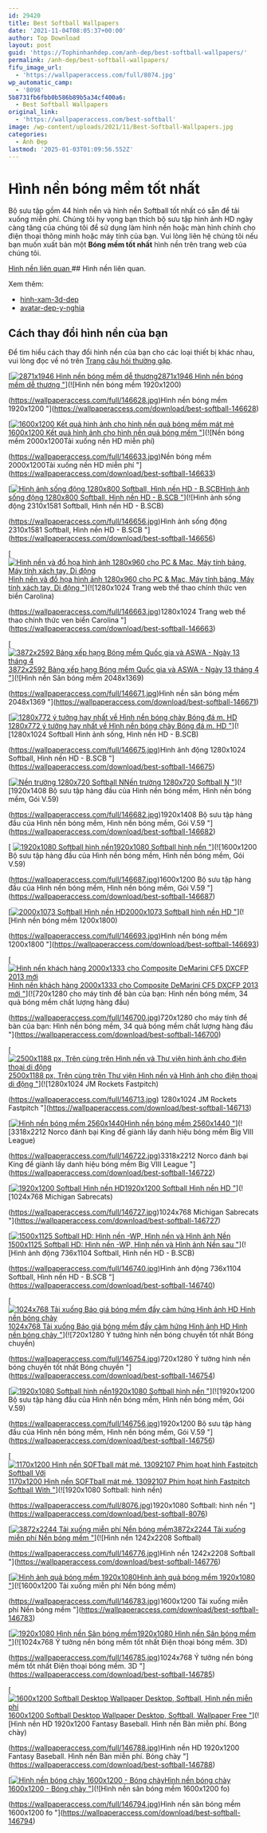 ```yaml
---
id: 29420
title: Best Softball Wallpapers
date: '2021-11-04T08:05:37+00:00'
author: Top Download
layout: post
guid: 'https://Tophinhanhdep.com/anh-dep/best-softball-wallpapers/'
permalink: /anh-dep/best-softball-wallpapers/
fifu_image_url:
  - 'https://wallpaperaccess.com/full/8074.jpg'
wp_automatic_camp:
  - '8098'
5b8731fb6fbb0b586b89b5a34cf400a6:
  - Best Softball Wallpapers
original_link:
  - 'https://wallpaperaccess.com/best-softball'
image: /wp-content/uploads/2021/11/Best-Softball-Wallpapers.jpg
categories:
  - Ảnh Đẹp
lastmod: '2025-01-03T01:09:56.552Z'
---
```

# Hình nền bóng mềm tốt nhất

Bộ sưu tập gồm 44 hình nền và hình nền Softball tốt nhất có sẵn để tải xuống miễn phí. Chúng tôi hy vọng bạn thích bộ sưu tập hình ảnh HD ngày càng tăng của chúng tôi để sử dụng làm hình nền hoặc màn hình chính cho điện thoại thông minh hoặc máy tính của bạn. Vui lòng liên hệ chúng tôi nếu bạn muốn xuất bản một **Bóng mềm tốt nhất** hình nền trên trang web của chúng tôi.

[Hình nền liên quan ](#related) ## Hình nền liên quan.

   
 Xem thêm:

   
- [hinh-xam-3d-dep](https://tophinhanhdep.com/hinh-xam-dep/hinh-xam-3d-dep/)
- [avatar-dep-y-nghia](https://tophinhanhdep.com/anh-avatar/avatar-dep-y-nghia/)

## Cách thay đổi hình nền của bạn

Để tìm hiểu cách thay đổi hình nền của bạn cho các loại thiết bị khác nhau, vui lòng đọc về nó trên [Trang câu hỏi thường gặp](https://tophinhanhdep.com/faq/).

  
[[![2871x1946 Hình nền bóng mềm dễ thương](https://wallpaperaccess.com/full/8074.jpg)2871x1946 Hình nền bóng mềm dễ thương "](https://wallpaperaccess.com/download/best-softball-8074)](![Hình nền bóng mềm 1920x1200)

(https://wallpaperaccess.com/full/146628.jpg)Hình nền bóng mềm 1920x1200 "](https://wallpaperaccess.com/download/best-softball-146628)

[[![1600x1200 Kết quả hình ảnh cho hình nền quả bóng mềm mát mẻ](https://wallpaperaccess.com/full/146631.jpg)1600x1200 Kết quả hình ảnh cho hình nền quả bóng mềm "](https://wallpaperaccess.com/download/best-softball-146631)](![Nền bóng mềm 2000x1200Tải xuống nền HD miễn phí)

(https://wallpaperaccess.com/full/146633.jpg)Nền bóng mềm 2000x1200Tải xuống nền HD miễn phí "](https://wallpaperaccess.com/download/best-softball-146633)

[[![Hình ảnh sống động 1280x800 Softball, Hình nền HD - B.SCB](https://wallpaperaccess.com/full/146650.jpg)Hình ảnh sống động 1280x800 Softball, Hình nền HD - B.SCB "](https://wallpaperaccess.com/download/best-softball-146650)](![Hình ảnh sống động 2310x1581 Softball, Hình nền HD - B.SCB)

(https://wallpaperaccess.com/full/146656.jpg)Hình ảnh sống động 2310x1581 Softball, Hình nền HD - B.SCB "](https://wallpaperaccess.com/download/best-softball-146656)

[[![Hình nền và đồ họa hình ảnh 1280x960 cho PC & Mac, Máy tính bảng, Máy tính xách tay, Di động](https://wallpaperaccess.com/full/146662.jpg)Hình nền và đồ họa hình ảnh 1280x960 cho PC &amp; Mac, Máy tính bảng, Máy tính xách tay, Di động "](https://wallpaperaccess.com/download/best-softball-146662)](![1280x1024 Trang web thể thao chính thức ven biển Carolina)

(https://wallpaperaccess.com/full/146663.jpg)1280x1024 Trang web thể thao chính thức ven biển Carolina "](https://wallpaperaccess.com/download/best-softball-146663)

[[![3872x2592 Bảng xếp hạng Bóng mềm Quốc gia và ASWA - Ngày 13 tháng 4](https://wallpaperaccess.com/full/146670.jpg) 3872x2592 Bảng xếp hạng Bóng mềm Quốc gia và ASWA - Ngày 13 tháng 4 "](https://wallpaperaccess.com/download/best-softball-146670)](![Hình nền Sân bóng mềm 2048x1369)

(https://wallpaperaccess.com/full/146671.jpg)Hình nền sân bóng mềm 2048x1369 "](https://wallpaperaccess.com/download/best-softball-146671)

[[![1280x772 ý tưởng hay nhất về Hình nền bóng chày Bóng đá m.  HD](https://wallpaperaccess.com/full/146674.jpg)1280x772 ý tưởng hay nhất về Hình nền bóng chày Bóng đá m. HD "](https://wallpaperaccess.com/download/best-softball-146674)](![1280x1024 Softball Hình ảnh sống, Hình nền HD - B.SCB)

(https://wallpaperaccess.com/full/146675.jpg)Hình ảnh động 1280x1024 Softball, Hình nền HD - B.SCB "](https://wallpaperaccess.com/download/best-softball-146675)

[[![Nền trường 1280x720 Softball N](https://wallpaperaccess.com/full/146676.jpg)Nền trường 1280x720 Softball N "](https://wallpaperaccess.com/download/best-softball-146676)](![1920x1408 Bộ sưu tập hàng đầu của Hình nền bóng mềm, Hình nền bóng mềm, Gói V.59)

(https://wallpaperaccess.com/full/146682.jpg)1920x1408 Bộ sưu tập hàng đầu của Hình nền bóng mềm, Hình nền bóng mềm, Gói V.59 "](https://wallpaperaccess.com/download/best-softball-146682)

[ [![1920x1080 Softball hình nền](https://wallpaperaccess.com/full/146685.jpg)1920x1080 Softball hình nền "](https://wallpaperaccess.com/download/best-softball-146685)](![1600x1200 Bộ sưu tập hàng đầu của Hình nền bóng mềm, Hình nền bóng mềm, Gói V.59)

(https://wallpaperaccess.com/full/146687.jpg)1600x1200 Bộ sưu tập hàng đầu của Hình nền bóng mềm, Hình nền bóng mềm, Gói V.59 "](https://wallpaperaccess.com/download/best-softball-146687)

[[![2000x1073 Softball Hình nền HD](https://wallpaperaccess.com/full/146690.jpg)2000x1073 Softball hình nền HD "](https://wallpaperaccess.com/download/best-softball-146690)](![Hình nền bóng mềm 1200x1800)

(https://wallpaperaccess.com/full/146693.jpg)Hình nền bóng mềm 1200x1800 "](https://wallpaperaccess.com/download/best-softball-146693)

[[![Hình nền khách hàng 2000x1333 cho Composite DeMarini CF5 DXCFP 2013 mới](https://wallpaperaccess.com/full/146698.jpg)Hình nền khách hàng 2000x1333 cho Composite DeMarini CF5 DXCFP 2013 mới "](https://wallpaperaccess.com/download/best-softball-146698)](![720x1280 cho máy tính để bàn của bạn: Hình nền bóng mềm, 34 quả bóng mềm chất lượng hàng đầu)

(https://wallpaperaccess.com/full/146700.jpg)720x1280 cho máy tính để bàn của bạn: Hình nền bóng mềm, 34 quả bóng mềm chất lượng hàng đầu "](https://wallpaperaccess.com/download/best-softball-146700)

[[![2500x1188 px, Trên cùng trên Hình nền và Thư viện hình ảnh cho điện thoại di động](https://wallpaperaccess.com/full/8090.jpg)2500x1188 px, Trên cùng trên Thư viện Hình nền và Hình ảnh cho điện thoại di động "](https://wallpaperaccess.com/download/best-softball-8090)](![1280x1024 JM Rockets Fastpitch)

(https://wallpaperaccess.com/full/146713.jpg) 1280x1024 JM Rockets Fastpitch "](https://wallpaperaccess.com/download/best-softball-146713)

[[![Hình nền bóng mềm 2560x1440](https://wallpaperaccess.com/full/146715.jpg)Hình nền bóng mềm 2560x1440 "](https://wallpaperaccess.com/download/best-softball-146715)](![3318x2212 Norco đánh bại King để giành lấy danh hiệu bóng mềm Big VIII League)

(https://wallpaperaccess.com/full/146722.jpg)3318x2212 Norco đánh bại King để giành lấy danh hiệu bóng mềm Big VIII League "](https://wallpaperaccess.com/download/best-softball-146722)

[[![1920x1200 Softball Hình nền HD](https://wallpaperaccess.com/full/146723.jpg)1920x1200 Softball Hình nền HD "](https://wallpaperaccess.com/download/best-softball-146723)](![1024x768 Michigan Sabrecats)

(https://wallpaperaccess.com/full/146727.jpg)1024x768 Michigan Sabrecats "](https://wallpaperaccess.com/download/best-softball-146727)

[[![1500x1125 Softball HD: Hình nền -WP, Hình nền và Hình ảnh Nền](https://wallpaperaccess.com/full/8067.jpg)1500x1125 Softball HD: Hình nền -WP, Hình nền và Hình ảnh Nền sau "](https://wallpaperaccess.com/download/best-softball-8067)](![Hình ảnh động 736x1104 Softball, Hình nền HD - B.SCB)

(https://wallpaperaccess.com/full/146740.jpg)Hình ảnh động 736x1104 Softball, Hình nền HD - B.SCB "](https://wallpaperaccess.com/download/best-softball-146740)

[[![1024x768 Tải xuống Báo giá bóng mềm đầy cảm hứng Hình ảnh HD Hình nền bóng chày](https://wallpaperaccess.com/full/146750.jpg)1024x768 Tải xuống Báo giá bóng mềm đầy cảm hứng Hình ảnh HD Hình nền bóng chày "](https://wallpaperaccess.com/download/best-softball-146750)](![720x1280 Ý tưởng hình nền bóng chuyền tốt nhất Bóng chuyền)

(https://wallpaperaccess.com/full/146754.jpg)720x1280 Ý tưởng hình nền bóng chuyền tốt nhất Bóng chuyền "](https://wallpaperaccess.com/download/best-softball-146754)

[[![1920x1080 Softball hình nền](https://wallpaperaccess.com/full/146755.jpg)1920x1080 Softball hình nền "](https://wallpaperaccess.com/download/best-softball-146755)](![1920x1200 Bộ sưu tập hàng đầu của Hình nền bóng mềm, Hình nền bóng mềm, Gói V.59)

(https://wallpaperaccess.com/full/146756.jpg)1920x1200 Bộ sưu tập hàng đầu của Hình nền bóng mềm, Hình nền bóng mềm, Gói V.59 "](https://wallpaperaccess.com/download/best-softball-146756)

[[![1170x1200 Hình nền SOFTball mát mẻ.  13092107 Phim hoạt hình Fastpitch Softball Với](https://wallpaperaccess.com/full/146757.jpg)1170x1200 Hình nền SOFTball mát mẻ. 13092107 Phim hoạt hình Fastpitch Softball With "](https://wallpaperaccess.com/download/best-softball-146757)](![1920x1080 Softball: hình nền)

(https://wallpaperaccess.com/full/8076.jpg)1920x1080 Softball: hình nền "](https://wallpaperaccess.com/download/best-softball-8076)

[[![3872x2244 Tải xuống miễn phí Nền bóng mềm](https://wallpaperaccess.com/full/146762.jpg)3872x2244 Tải xuống miễn phí Nền bóng mềm "](https://wallpaperaccess.com/download/best-softball-146762)](![Hình nền 1242x2208 Softball)

(https://wallpaperaccess.com/full/146776.jpg)Hình nền 1242x2208 Softball "](https://wallpaperaccess.com/download/best-softball-146776)

[[![Hình ảnh quả bóng mềm 1920x1080](https://wallpaperaccess.com/full/146777.jpg)Hình ảnh quả bóng mềm 1920x1080 "](https://wallpaperaccess.com/download/best-softball-146777)](![1600x1200 Tải xuống miễn phí Nền bóng mềm)

(https://wallpaperaccess.com/full/146783.jpg)1600x1200 Tải xuống miễn phí Nền bóng mềm "](https://wallpaperaccess.com/download/best-softball-146783)

[[![1920x1080 Hình nền Sân bóng mềm](https://wallpaperaccess.com/full/146784.jpg)1920x1080 Hình nền Sân bóng mềm "](https://wallpaperaccess.com/download/best-softball-146784)](![1024x768 Ý tưởng nền bóng mềm tốt nhất Điện thoại bóng mềm.  3D)

(https://wallpaperaccess.com/full/146785.jpg)1024x768 Ý tưởng nền bóng mềm tốt nhất Điện thoại bóng mềm. 3D "](https://wallpaperaccess.com/download/best-softball-146785)

[[![1600x1200 Softball Desktop Wallpaper Desktop, Softball, Hình nền miễn phí](https://wallpaperaccess.com/full/146786.jpg)1600x1200 Softball Desktop Wallpaper Desktop, Softball, Wallpaper Free "](https://wallpaperaccess.com/download/best-softball-146786)](![Hình nền HD 1920x1200 Fantasy Baseball.  Hình nền Bàn miễn phí.  Bóng chày)

(https://wallpaperaccess.com/full/146788.jpg)Hình nền HD 1920x1200 Fantasy Baseball. Hình nền Bàn miễn phí. Bóng chày "](https://wallpaperaccess.com/download/best-softball-146788)

[[![Hình nền bóng chày 1600x1200 - Bóng chày](https://wallpaperaccess.com/full/146791.jpg)Hình nền bóng chày 1600x1200 - Bóng chày "](https://wallpaperaccess.com/download/best-softball-146791)](![Hình nền sân bóng mềm 1600x1200 fo)

(https://wallpaperaccess.com/full/146794.jpg)Hình nền sân bóng mềm 1600x1200 fo "](https://wallpaperaccess.com/download/best-softball-146794)
